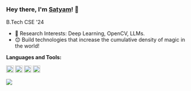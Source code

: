 ### Hey there, I'm [Satyam](https://satyam-79.github.io/)! 👋
B.Tech CSE '24


- 🌱 Research Interests: Deep Learning, OpenCV, LLMs.
- 😊 Build technologies that increase the cumulative density of magic in the world!

**Languages and Tools:**  

<code><img height="20" src="https://engineering.fb.com/wp-content/uploads/2016/05/2000px-Python-logo-notext.svg_.png"></code>
<code><img height="20" src="https://avatars.githubusercontent.com/u/15658638?s=48&v=4"></code>
<code><img height="20" src="https://raw.githubusercontent.com/isocpp/logos/master/cpp_logo.png"></code>
<code><img height="20" src="https://avatars.githubusercontent.com/u/27804?s=48&v=4"></code>


![](https://komarev.com/ghpvc/?username=Satyam-79&color=blueviolet)
<!--
**Satyam-79/Satyam-79** is a ✨ _special_ ✨ repository because its `README.md` (this file) appears on your GitHub profile.

Here are some ideas to get you started:

- 🔭 I’m currently working on ...
- 🌱 I’m currently learning ...
- 👯 I’m looking to collaborate on ...
- 🤔 I’m looking for help with ...
- 💬 Ask me about ...
- 📫 How to reach me: ...
- 😄 Pronouns: ...
- ⚡ Fun fact: ...
-->
